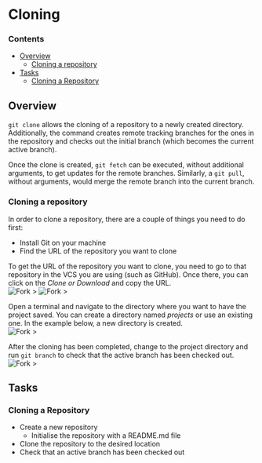 <!--PROPS
{
    "estTime": 10
}
-->
# Cloning

<!--TOC_START-->
### Contents
- [Overview](#overview)
	- [Cloning a repository](#cloning-a-repository)
- [Tasks](#tasks)
	- [Cloning a Repository](#cloning-a-repository-1)

<!--TOC_END-->
## Overview
`git clone` allows the cloning of a repository to a newly created directory. Additionally, the command creates remote
tracking branches for the ones in the repository and checks out the initial branch (which becomes the current active branch).

Once the clone is created, `git fetch` can be executed, without additional arguments, to get updates for the remote 
branches. Similarly, a `git pull`, without arguments, would merge the remote branch into the current branch.

### Cloning a repository
In order to clone a repository, there are a couple of things you need to do first:
* Install Git on your machine
* Find the URL of the repository you want to clone

To get the URL of the repository you want to clone, you need to go to that repository in the VCS you are using (such as GitHub). 
Once there, you can click on the *Clone or Download* and copy the URL. </br>
![Fork >](https://imgur.com/hkzKOvt.png)
![Fork >](https://imgur.com/hOQZaFu.png)

Open a terminal and navigate to the directory where you want to have the project saved. You can create a directory named
*projects* or use an existing one. In the example below, a new directory is created. </br>
![Fork >](https://imgur.com/3b4KMCR.png)

After the cloning has been completed, change to the project directory and run `git branch` to check that the active branch has been 
checked out. </br>
![Fork >](https://imgur.com/UEAW1EN.png)

## Tasks

### Cloning a Repository

* Create a new repository
    * Initialise the repository with a README.md file
* Clone the repository to the desired location
* Check that an active branch has been checked out
